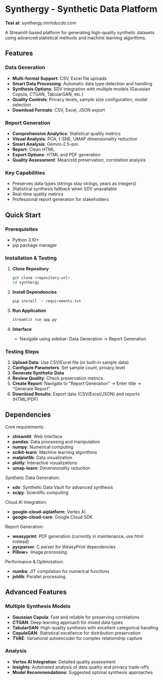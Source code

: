 # Synthergy - Synthetic Data Platform
**Test at**: synthergy.minhducdo.com

A Streamlit-based platform for generating high-quality synthetic datasets using advanced statistical methods and machine learning algorithms.

## Features

### **Data Generation**
- **Multi-format Support**: CSV, Excel file uploads
- **Smart Data Processing**: Automatic data type detection and handling
- **Synthesis Options**: SDV integration with multiple models (Gaussian Copula, CTGAN, TabularGAN, etc.)
- **Quality Controls**: Privacy levels, sample size configuration, model selection
- **Download Formats**: CSV, Excel, JSON export

### **Report Generation** 
- **Comprehensive Analytics**: Statistical quality metrics
- **Visual Analysis**: PCA, t-SNE, UMAP dimensionality reduction
- **Smart Analysis**: Gemini-2.5-pro
- **Report**: Clean HTML
- **Export Options**: HTML and PDF generation
- **Quality Assessment**: Mean/std preservation, correlation analysis

### **Key Capabilities**
- Preserves data types (strings stay strings, years as integers)
- Statistical synthesis fallback when SDV unavailable
- Real-time quality metrics
- Professional report generation for stakeholders

## Quick Start

### Prerequisites
- Python 3.10+ 
- pip package manager

### Installation & Testing

1. **Clone Repository**
   ```bash
   git clone <repository-url>
   cd synthergy
   ```

2. **Install Dependencies**
   ```bash
   pip install -r requirements.txt
   ```

3. **Run Application**
   ```bash
   streamlit run app.py
   ```

4. **Interface**
   - Navigate using sidebar: Data Generation → Report Generation

### Testing Steps

1. **Upload Data**: Use CSV/Excel file (or built-in sample data)
2. **Configure Parameters**: Set sample count, privacy level
3. **Generate Synthetic Data**
4. **Review Quality**: Check preservation metrics
5. **Create Report**: Navigate to "Report Generation" → Enter title → "Generate Report"
6. **Download Results**: Export data (CSV/Excel/JSON) and reports (HTML/PDF)

## Dependencies

Core requirements:
- **streamlit**: Web interface
- **pandas**: Data processing and manipulation
- **numpy**: Numerical computing
- **scikit-learn**: Machine learning algorithms
- **matplotlib**: Data visualization
- **plotly**: Interactive visualizations
- **umap-learn**: Dimensionality reduction

Synthetic Data Generation:
- **sdv**: Synthetic Data Vault for advanced synthesis
- **scipy**: Scientific computing

Cloud AI Integration:
- **google-cloud-aiplatform**: Vertex AI
- **google-cloud-core**: Google Cloud SDK

Report Generation:
- **weasyprint**: PDF generation (currently in maintenance, use html instead)
- **pycparser**: C parser for WeasyPrint dependencies
- **Pillow>**: Image processing

Performance & Optimization:
- **numba**: JIT compilation for numerical functions
- **joblib**: Parallel processing

## Advanced Features

### **Multiple Synthesis Models**
- **Gaussian Copula**: Fast and reliable for preserving correlations
- **CTGAN**: Deep learning approach for mixed data types
- **TabularGAN**: High-quality synthesis with excellent categorical handling
- **CopulaGAN**: Statistical excellence for distribution preservation
- **TVAE**: Variational autoencoder for complex relationship capture

### **Analysis**
- **Vertex AI Integration**: Detailed quality assessment
- **Insights**: Automated analysis of data quality and privacy trade-offs
- **Model Recommendations**: Suggested optimal synthesis approaches
